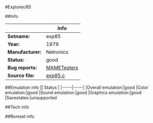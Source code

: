 #Explorer/85

##Info

||Info|
|-----|-----|
|**Setname:**|exp85
|**Year:**|1979
|**Manufacturer:**|Netronics
|**Status:**|good
|**Bug reports:**|[MAMETesters](http://mametesters.org/view_all_set.php?type=1&temporary=y&search=exp85.c)
|**Source file:**|[exp85.c](https://github.com/mamedev/mame/blob/master/src/mess/drivers/exp85.c)

##Emulation info
|| Status |
|-----|-----|
|Overall emulation:|good
|Color emulation:|good
|Sound emulation:|good
|Graphics emulation:|good
|Savestates:|unsupported

##Tech info

##Romset info

<!--- START OF EDITED COMMENT DO NOT TOUCH TEXT ABOVE-->

